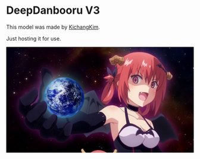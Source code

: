 # DeepDanbooru V3

This model was made by [KichangKim](git@github.com:MarisaCodes/ddv3-2022.git).

Just hosting it for use.

![satania world domination](https://raw.githubusercontent.com/MarisaCodes/ddv3-2022/main/satania_world_domination.png)
